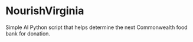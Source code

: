 # NourishVirginia
 Simple AI Python script that helps determine the next Commonwealth food bank for donation.
